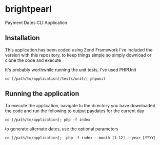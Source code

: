 brightpearl
===========

Payment Dates CLI Application

Installation
--------------

This application has been coded using Zend Framework
I've included the version with this repository, to keep things 
simple so simply download or clone the code and execute

It's probably worthwhile running the unit tests, I've used PHPUnit

``cd [/path/to/application]/tests/unit/; phpunit ``

Running the application
------------------------

To execute the application, navigate to the directory you have
downloaded the code and run the following to output paydates for 
the current day

``cd [/path/to/application]; php -f index``

to generate alternate dates, use the optional parameters

``cd [/path/to/application];  php -f index --month [1-12] --year [YYYY]``









